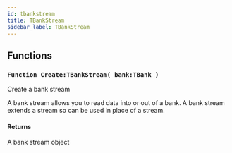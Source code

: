 ```yaml
---
id: tbankstream
title: TBankStream
sidebar_label: TBankStream
---
```



## Functions

### `Function Create:TBankStream( bank:TBank )`

Create a bank stream


A bank stream allows you to read data into or out of a bank. A bank stream extends a stream so
can be used in place of a stream.


#### Returns
A bank stream object



